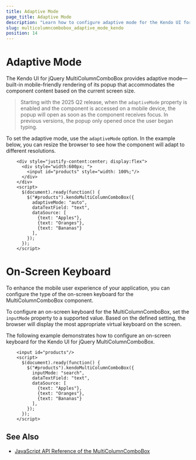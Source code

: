 ```yaml
---
title: Adaptive Mode
page_title: Adaptive Mode
description: "Learn how to configure adaptive mode for the Kendo UI for jQuery MultiColumnComboBox component."
slug: multicolumncombobox_adaptive_mode_kendo
position: 14
---
```


# Adaptive Mode

The Kendo UI for jQuery MultiColumnComboBox provides adaptive mode&mdash;built-in mobile-friendly rendering of its popup that accommodates the component content based on the current screen size.

> Starting with the 2025 Q2 release, when the `adaptiveMode` property is enabled and the component is accessed on a mobile device, the popup will open as soon as the component receives focus. In previous versions, the popup only opened once the user began typing.

To set the adaptive mode, use the `adaptiveMode` option. In the example below, you can resize the browser to see how the component will adapt to different resolutions.

```dojo
    <div style="justify-content:center; display:flex">
      <div style="width:600px; ">
        <input id="products" style="width: 100%;"/>
      </div>
    </div>
    <script>
      $(document).ready(function() {
        $("#products").kendoMultiColumnComboBox({
          adaptiveMode: "auto", 
          dataTextField: "text",
          dataSource: [
            {text: "Apples"},
            {text: "Oranges"},
            {text: "Bananas"}
          ],       
        });
      });
    </script>
```

# On-Screen Keyboard

To enhance the mobile user experience of your application, you can configure the type of the on-screen keyboard for the MultiColumnComboBox component.

To configure an on-screen keyboard for the MultiColumnComboBox, set the `inputMode` property to a supported value. Based on the defined setting, the browser will display the most appropriate virtual keyboard on the screen.

The following example demonstrates how to configure an on-screen keyboard for the Kendo UI for jQuery MultiColumnComboBox.

```dojo
    <input id="products"/>    
    <script>
      $(document).ready(function() {
        $("#products").kendoMultiColumnComboBox({
          inputMode: "search", 
          dataTextField: "text",
          dataSource: [
            {text: "Apples"},
            {text: "Oranges"},
            {text: "Bananas"}
          ],       
        });
      });
    </script>
```

## See Also

* [JavaScript API Reference of the MultiColumnComboBox](/api/javascript/ui/multicolumncombobox)
